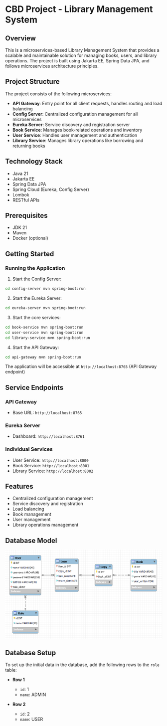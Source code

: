 # CBD Project - Library Management System

## Overview
This is a microservices-based Library Management System that provides a scalable and maintainable solution for managing books, users, and library operations. The project is built using Jakarta EE, Spring Data JPA, and follows microservices architecture principles.

## Project Structure
The project consists of the following microservices:

- **API Gateway**: Entry point for all client requests, handles routing and load balancing
- **Config Server**: Centralized configuration management for all microservices
- **Eureka Server**: Service discovery and registration server
- **Book Service**: Manages book-related operations and inventory
- **User Service**: Handles user management and authentication
- **Library Service**: Manages library operations like borrowing and returning books

## Technology Stack
- Java 21
- Jakarta EE
- Spring Data JPA
- Spring Cloud (Eureka, Config Server)
- Lombok
- RESTful APIs

## Prerequisites
- JDK 21
- Maven
- Docker (optional)

## Getting Started

### Running the Application

1. Start the Config Server:
```bash
cd config-server mvn spring-boot:run
``` 

2. Start the Eureka Server:
```bash
cd eureka-server mvn spring-boot:run
``` 

3. Start the core services:
```bash
cd book-service mvn spring-boot:run
cd user-service mvn spring-boot:run
cd library-service mvn spring-boot:run
``` 

4. Start the API Gateway:
```bash
cd api-gateway mvn spring-boot:run
``` 

The application will be accessible at `http://localhost:8765` (API Gateway endpoint)

## Service Endpoints

### API Gateway
- Base URL: `http://localhost:8765`

### Eureka Server
- Dashboard: `http://localhost:8761`

### Individual Services
- User Service: `http://localhost:8000`
- Book Service: `http://localhost:8001`
- Library Service: `http://localhost:8002`

## Features
- Centralized configuration management
- Service discovery and registration
- Load balancing
- Book management
- User management
- Library operations management

## Database Model

![Database Model](./resources/model.png "Database Model")

## Database Setup

To set up the initial data in the database, add the following rows to the `role` table:

- **Row 1**
    - `id`: 1
    - `name`: ADMIN

- **Row 2**
    - `id`: 2
    - `name`: USER
